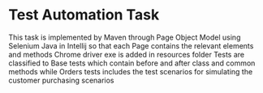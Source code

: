 # Test Automation Task
This task is implemented by Maven through Page Object Model using Selenium Java in Intellij so that each Page contains the relevant elements and methods
Chrome driver exe is added in resources folder
Tests are classified to Base tests which contain before and after class and common methods while Orders tests includes the test scenarios for simulating the customer purchasing scenarios 
